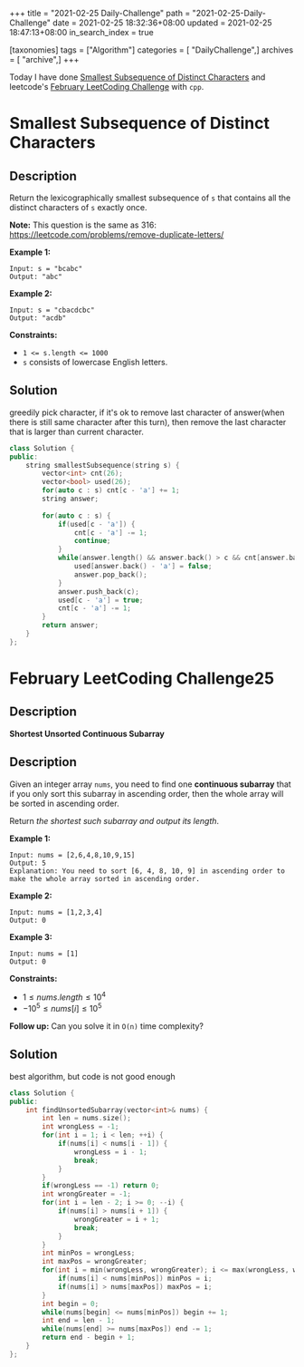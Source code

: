 +++
title = "2021-02-25 Daily-Challenge"
path = "2021-02-25-Daily-Challenge"
date = 2021-02-25 18:32:36+08:00
updated = 2021-02-25 18:47:13+08:00
in_search_index = true

[taxonomies]
tags = ["Algorithm"]
categories = [ "DailyChallenge",]
archives = [ "archive",]
+++

Today I have done [Smallest Subsequence of Distinct Characters](https://leetcode.com/problems/smallest-subsequence-of-distinct-characters/) and leetcode's [February LeetCoding Challenge](https://leetcode.com/explore/challenge/card/february-leetcoding-challenge-2021/587/week-4-february-22nd-february-28th/3651/) with `cpp`.

<!-- more -->

# Smallest Subsequence of Distinct Characters

## Description

Return the lexicographically smallest subsequence of `s` that contains all the distinct characters of `s` exactly once.

**Note:** This question is the same as 316: https://leetcode.com/problems/remove-duplicate-letters/

 

**Example 1:**

```
Input: s = "bcabc"
Output: "abc"
```

**Example 2:**

```
Input: s = "cbacdcbc"
Output: "acdb"
```

 

**Constraints:**

- `1 <= s.length <= 1000`
- `s` consists of lowercase English letters.

## Solution

greedily pick character, if it's ok to remove last character of answer(when there is still same character after this turn), then remove the last character that is larger than current character.

``` cpp
class Solution {
public:
    string smallestSubsequence(string s) {
        vector<int> cnt(26);
        vector<bool> used(26);
        for(auto c : s) cnt[c - 'a'] += 1;
        string answer;
        
        for(auto c : s) {
            if(used[c - 'a']) {
                cnt[c - 'a'] -= 1;
                continue;
            }
            while(answer.length() && answer.back() > c && cnt[answer.back() - 'a']) {
                used[answer.back() - 'a'] = false;
                answer.pop_back();
            }
            answer.push_back(c);
            used[c - 'a'] = true;
            cnt[c - 'a'] -= 1;
        }
        return answer;
    }
};
```

# February LeetCoding Challenge25

## Description

**Shortest Unsorted Continuous Subarray**

## Description

Given an integer array `nums`, you need to find one **continuous subarray** that if you only sort this subarray in ascending order, then the whole array will be sorted in ascending order.

Return *the shortest such subarray and output its length*.

 

**Example 1:**

```
Input: nums = [2,6,4,8,10,9,15]
Output: 5
Explanation: You need to sort [6, 4, 8, 10, 9] in ascending order to make the whole array sorted in ascending order.
```

**Example 2:**

```
Input: nums = [1,2,3,4]
Output: 0
```

**Example 3:**

```
Input: nums = [1]
Output: 0
```

 

**Constraints:**

- $1 \le nums.length \le 10^4$
- $-10^5 \le nums[i] \le 10^5$

 

**Follow up:** Can you solve it in `O(n)` time complexity?

## Solution

best algorithm, but code is not good enough

``` cpp
class Solution {
public:
    int findUnsortedSubarray(vector<int>& nums) {
        int len = nums.size();
        int wrongLess = -1;
        for(int i = 1; i < len; ++i) {
            if(nums[i] < nums[i - 1]) {
                wrongLess = i - 1;
                break;
            }
        }
        if(wrongLess == -1) return 0;
        int wrongGreater = -1;
        for(int i = len - 2; i >= 0; --i) {
            if(nums[i] > nums[i + 1]) {
                wrongGreater = i + 1;
                break;
            }
        }
        int minPos = wrongLess;
        int maxPos = wrongGreater;
        for(int i = min(wrongLess, wrongGreater); i <= max(wrongLess, wrongGreater); ++i) {
            if(nums[i] < nums[minPos]) minPos = i;
            if(nums[i] > nums[maxPos]) maxPos = i;
        }
        int begin = 0;
        while(nums[begin] <= nums[minPos]) begin += 1;
        int end = len - 1;
        while(nums[end] >= nums[maxPos]) end -= 1;
        return end - begin + 1;
    }
};
```
